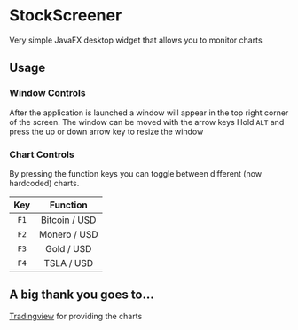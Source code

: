 # StockScreener
Very simple JavaFX desktop widget that allows you to monitor charts


## Usage

### Window Controls

After the application is launched a window will appear in the top right corner of the screen.
The window can be moved with the arrow keys
Hold ```ALT``` and press the up or down arrow key to resize the window

### Chart Controls

By pressing the function keys you can toggle between different (now hardcoded) charts.

| Key             | Function      |
| :-------------: |:-------------:|
| ```F1```| Bitcoin / USD |
| ```F2```| Monero / USD      |
| ```F3```| Gold / USD|
| ```F4```| TSLA / USD|

## A big thank you goes to...
[Tradingview](https://www.tradingview.com) for providing the charts
